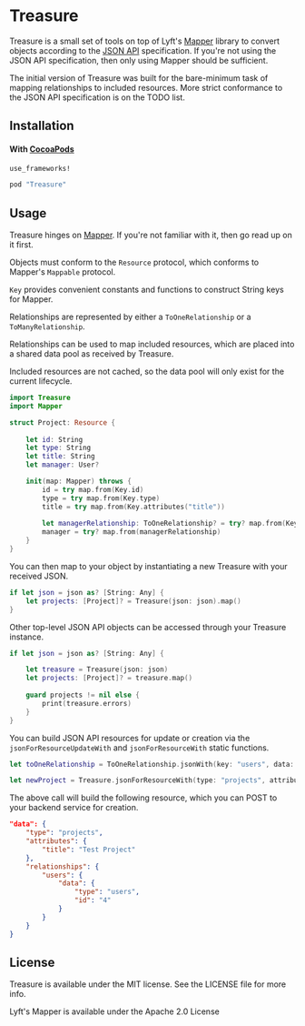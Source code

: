 # Treasure

Treasure is a small set of tools on top of Lyft's [Mapper](https://github.com/lyft/mapper) library to convert objects according to the [JSON API](http://jsonapi.org) specification. If you're not using the JSON API specification, then only using Mapper should be sufficient.

The initial version of Treasure was built for the bare-minimum task of mapping relationships to included resources.  More strict conformance to the JSON API specification is on the TODO list.

## Installation

#### With [CocoaPods](http://cocoapods.org/)

```ruby
use_frameworks!

pod "Treasure"
```

## Usage

Treasure hinges on [Mapper](https://github.com/lyft/mapper). If you're not familiar with it, then go read up on it first.

Objects must conform to the `Resource` protocol, which conforms to Mapper's `Mappable` protocol.

`Key` provides convenient constants and functions to construct String keys for Mapper.

Relationships are represented by either a `ToOneRelationship` or a `ToManyRelationship`.

Relationships can be used to map included resources, which are placed into a shared data pool as received by Treasure. 

Included resources are not cached, so the data pool will only exist for the current lifecycle.


```swift
import Treasure
import Mapper

struct Project: Resource {
    
    let id: String
    let type: String
    let title: String
    let manager: User?

    init(map: Mapper) throws {
        id = try map.from(Key.id)
        type = try map.from(Key.type)
        title = try map.from(Key.attributes("title"))
        
        let managerRelationship: ToOneRelationship? = try? map.from(Key.relationships("users"))
        manager = try? map.from(managerRelationship)
    }
}
```

You can then map to your object by instantiating a new Treasure with your received JSON.

```swift
if let json = json as? [String: Any] {
    let projects: [Project]? = Treasure(json: json).map()
}
```

Other top-level JSON API objects can be accessed through your Treasure instance.

```swift
if let json = json as? [String: Any] {

    let treasure = Treasure(json: json)
    let projects: [Project]? = treasure.map()
    
    guard projects != nil else {
        print(treasure.errors)
    }
}
```

You can build JSON API resources for update or creation via the `jsonForResourceUpdateWith` and `jsonForResourceWith` static functions.

```swift
let toOneRelationship = ToOneRelationship.jsonWith(key: "users", data: RelationshipData(type: "users", id: "4"))

let newProject = Treasure.jsonForResourceWith(type: "projects", attributes: ["title": "Test Project"], relationship: toOneRelationship)
```

The above call will build the following resource, which you can POST to your backend service for creation.

```json
"data": {
    "type": "projects",
    "attributes": {
        "title": "Test Project"
    },
    "relationships": {
        "users": {
            "data": {
                "type": "users",
                "id": "4"
            }
        }
    }
}
```

## License

Treasure is available under the MIT license. See the LICENSE file for more info.

Lyft's Mapper is available under the Apache 2.0 License

